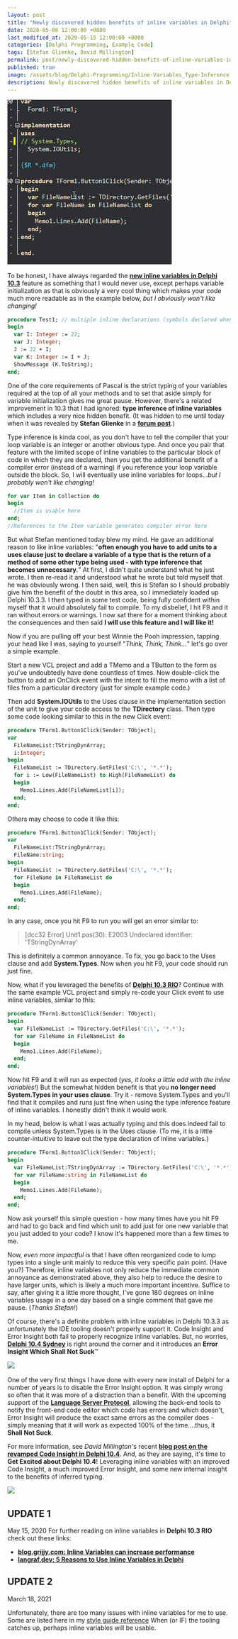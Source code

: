 ```yaml
---
layout: post
title: "Newly discovered hidden benefits of inline variables in Delphi"
date: 2020-05-08 12:00:00 +0000
last_modified_at: 2020-05-15 12:00:00 +0000
categories: [Delphi Programming, Example Code]
tags: [Stefan Glienke, David Millington]
permalink: post/newly-discovered-hidden-benefits-of-inline-variables-in-delphi
published: true
image: /assets/blog/Delphi-Programming/Inline-Variables_Type-Inference.png
description: Newly discovered hidden benefits of inline variables in Delphi
---
```

![Delphi code demonstrating inline variables](/assets/blog/Delphi-Programming/Inline-Variables_Type-Inference.png)

To be honest, I have always regarded the [**new inline variables in Delphi 10.3**](https://blog.marcocantu.com/blog/2018-october-inline-variables-delphi.html) feature as something that I would never use, except perhaps variable initialization as that is obviously a very cool thing which makes your code much more readable as in the example below, _but I obviously won't like changing!_

```pascal
procedure Test1; // multiple inline declarations (symbols declared when used)
begin
  var I: Integer := 22;
  var J: Integer;
  J := 22 + I;
  var K: Integer := I + J;
  ShowMessage (K.ToString);
end;
````

One of the core requirements of Pascal is the strict typing of your variables required at the top of all your methods and to set that aside simply for variable initialization gives me great pause. However, there's a related improvement in 10.3 that I had ignored: **type inference of inline variables** which includes a very nice hidden benefit. (It was hidden to me until today when it was revealed by **Stefan Glienke** in a [**forum post**](https://en.delphipraxis.net/topic/2508-language-updates-in-104/?page=2&tab=comments#comment-22297).)

Type inference is kinda cool, as you don't have to tell the compiler that your loop variable is an integer or another obvious type. And once you pair that feature with the limited scope of inline variables to the particular block of code in which they are declared, then you get the additional benefit of a compiler error (instead of a warning) if you reference your loop variable outside the block. So, I will eventually use inline variables for loops..._but I probably won't like changing!_

````pascal
for var Item in Collection do
begin
  //Item is usable here
end;
//References to the Item variable generates compiler error here
````

But what Stefan mentioned today blew my mind. He gave an additional reason to like inline variables: "**often enough you have to add units to a uses clause just to declare a variable of a type that is the return of a method of some other type being used - with type inference that becomes unnecessary.**" At first, I didn't quite understand what he just wrote. I then re-read it and understood what he wrote but told myself that he was obviously wrong. I then said, well, this is Stefan so I should probably give him the benefit of the doubt in this area, so I immediately loaded up Delphi 10.3.3. I then typed in some test code, being fully confident within myself that it would absolutely fail to compile. To my disbelief, I hit F9 and it ran without errors or warnings. I now sat there for a moment thinking about the consequences and then said **I will use this feature and I will like it!**

Now if you are pulling off your best Winnie the Pooh impression, tapping your head like I was, saying to yourself "_Think, Think, Think..._" let's go over a simple example.

Start a new VCL project and add a TMemo and a TButton to the form as you've undoubtedly have done countless of times. Now double-click the button to add an OnClick event with the intent to fill the memo with a list of files from a particular directory (just for simple example code.)

Then add **System.IOUtils** to the Uses clause in the implementation section of the unit to give your code access to the **TDirectory** class. Then type some code looking similar to this in the new Click event:

````pascal
procedure TForm1.Button1Click(Sender: TObject);
var
  FileNameList:TStringDynArray;
  i:Integer;
begin
  FileNameList := TDirectory.GetFiles('C:\', '*.*');
  for i := Low(FileNameList) to High(FileNameList) do
  begin
    Memo1.Lines.Add(FileNameList[i]);
  end;
end;
````

Others may choose to code it like this:

````pascal
procedure TForm1.Button1Click(Sender: TObject);
var
  FileNameList:TStringDynArray;
  FileName:string;
begin
  FileNameList := TDirectory.GetFiles('C:\', '*.*');
  for FileName in FileNameList do
  begin
    Memo1.Lines.Add(FileName);
  end;
end;
````

In any case, once you hit F9 to run you will get an error similar to:

> \[dcc32 Error\] Unit1.pas(30): E2003 Undeclared identifier: 'TStringDynArray'

This is definitely a common annoyance. To fix, you go back to the Uses clause and add **System.Types**. Now when you hit F9, your code should run just fine.

Now, what if you leveraged the benefits of [**Delphi 10.3 RIO**](https://www.embarcadero.com/products/rad-studio/whats-new-in-10-3-rio)? Continue with the same example VCL project and simply re-code your Click event to use inline variables, similar to this:

````pascal
procedure TForm1.Button1Click(Sender: TObject);
begin
  var FileNameList := TDirectory.GetFiles('C:\', '*.*');
  for var FileName in FileNameList do
  begin
    Memo1.Lines.Add(FileName);
  end;
end;
````

Now hit F9 and it will run as expected (_yes, it looks a little odd with the inline variables!_) But the somewhat hidden benefit is that you **no longer need System.Types in your uses clause**. Try it - remove System.Types and you'll find that it compiles and runs just fine when using the type inference feature of inline variables. I honestly didn't think it would work.

In my head, below is what I was actually typing and this does indeed fail to compile unless System.Types is in the Uses clause. (To me, it is a little counter-intuitive to leave out the type declaration of inline variables.)

````pascal
procedure TForm1.Button1Click(Sender: TObject);
begin
  var FileNameList:TStringDynArray := TDirectory.GetFiles('C:\', '*.*');
  for var FileName:string in FileNameList do
  begin
    Memo1.Lines.Add(FileName);
  end;
end;
````

Now ask yourself this simple question - how many times have you hit F9 and had to go back and find which unit to add just for one new variable that you just added to your code? I know it's happened more than a few times to me.

Now, *even more impactful* is that I have often reorganized code to lump types into a single unit mainly to reduce this very specific pain point. (Have you?) Therefore, inline variables not only reduce the immediate common annoyance as demonstrated above, they also help to reduce the desire to have larger units, which is likely a much more important incentive. Suffice to say, after giving it a little more thought, I've gone 180 degrees on inline variables usage in a one day based on a single comment that gave me pause. (_Thanks Stefan!_)

Of course, there's a definite problem with inline variables in Delphi 10.3.3 as unfortunately the IDE tooling doesn't properly support it. Code Insight and Error Insight both fail to properly recognize inline variables. But, no worries, [**Delphi 10.4 Sydney**](https://github.com/ideasawakened/DelphiKB/wiki/D27.SYDNEY.10.4.0.0) is right around the corner and it introduces an **Error Insight Which Shall Not Suck**™

![](/assets/blog/Delphi-Programming/Gandalf-Error-Insight-No-Longer-Sucks.jpg)

One of the very first things I have done with every new install of Delphi for a number of years is to disable the Error Insight option. It was simply wrong so often that it was more of a distraction than a benefit. With the upcoming support of the [**Language Server Protocol**](https://microsoft.github.io/language-server-protocol/), allowing the back-end tools to notify the front-end code editor which code has errors and which doesn't, Error Insight will produce the exact same errors as the compiler does - simply meaning that it will work as expected 100% of the time....thus, it **Shall Not Suck**.

For more information, see *David Millington*'s recent [**blog post on the revamped Code Insight in Delphi 10.4**](https://community.idera.com/developer-tools/b/blog/posts/new-in-delphi-10-4-redesigned-code-insight). And, as they are saying, it's time to **Get Excited about Delphi 10.4**! Leveraging inline variables with an improved Code Insight, a much improved Error Insight, and some new internal insight to the benefits of inferred typing.

![](/assets/blog/Delphi-Programming/10.4-Coming-Soon-Get-Excited.png)

## UPDATE 1
May 15, 2020
For further reading on inline variables in **Delphi 10.3 RIO** check out these links:
- [**blog.grijjy.com: Inline Variables can increase performance**](https://blog.grijjy.com/2018/11/02/inline-variables-can-increase-performance/)
- [**langraf.dev: 5 Reasons to Use Inline Variables in Delphi**](https://landgraf.dev/en/5-reasons-to-use-inline-variables-in-delphi/)


## UPDATE 2
March 18, 2021

Unfortunately, there are too many issues with inline variables for me to use.  Some are listed here in my [style guide reference](https://github.com/radprogrammer/radteam/wiki/RADProgrammer-Style-Guide-Other-Guidance)
When (or IF) the tooling catches up, perhaps inline variables will be usable.

